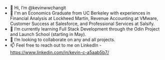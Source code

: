 - 👋 Hi, I’m @kevinwwchangit
- 👀 I'm an Economics Graduate from UC Berkeley with experiences in Financial Analysis at Lockheed Martin, Revenue Accounting at VMware, Customer Success at Salesforce, and Professional Services at Salsify.
- 🌱 I’m currently learning  Full Stack Development through the Odin Project and Launch School (starting in May).
- 💞️ I’m looking to collaborate on any and all projects.
- 📫 Feel free to reach out to me on LinkedIn - https://www.linkedin.com/in/kevin-c-a5aab5b7/

<!---
kevinwwchangit/kevinwwchangit is a ✨ special ✨ repository because its `README.md` (this file) appears on your GitHub profile.
You can click the Preview link to take a look at your changes.
--->
